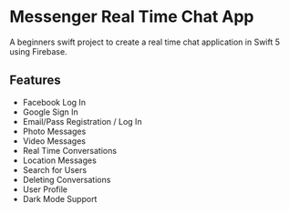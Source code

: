 # Messenger Real Time Chat App
A beginners swift project to create a real time chat application in Swift 5 using Firebase.
## Features
* Facebook Log In
* Google Sign In
* Email/Pass Registration / Log In
* Photo Messages
* Video Messages
* Real Time Conversations
* Location Messages
* Search for Users
* Deleting Conversations
* User Profile
* Dark Mode Support



